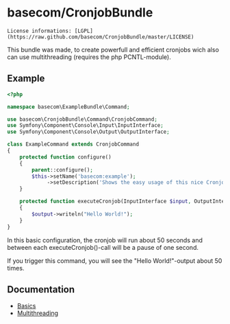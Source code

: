 basecom/CronjobBundle
=====================


	License informations: [LGPL](https://raw.github.com/basecom/CronjobBundle/master/LICENSE)


This bundle was made, to create powerfull and efficient cronjobs wich also can use multithreading (requires the php PCNTL-module).

Example
-------
``` php
<?php

namespace basecom\ExampleBundle\Command;

use basecom\CronjobBundle\Command\CronjobCommand;
use Symfony\Component\Console\Input\InputInterface;
use Symfony\Component\Console\Output\OutputInterface;

class ExampleCommand extends CronjobCommand
{
	protected function configure()
	{
		parent::configure();
		$this->setName('basecom:example');
		 	 ->setDescription('Shows the easy usage of this nice CronjobBundle');
	}

	protected function executeCronjob(InputInterface $input, OutputInterface $output, $loopcount, $preloopResult = null)
	{
		$output->writeln("Hello World!");
	}
}
```
In this basic configuration, the cronjob will run about 50 seconds and between each executeCronjob()-call will be a pause of one second.

If you trigger this command, you will see the "Hello World!"-output about 50 times.


Documentation
-------------
* [Basics](http://github.com/basecom/CronjobBundle/blob/master/docs/01-Basics.md)
* [Multithreading](http://github.com/basecom/CronjobBundle/blob/master/docs/03-Multithreading.md)


